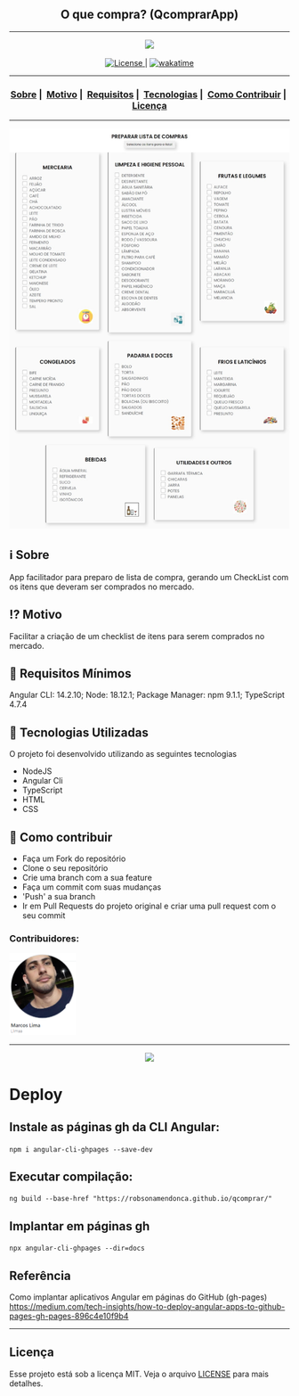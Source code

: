 <h2 align="center">O que compra? (QcomprarApp)</h2>

___

<p align="center">
  <img src="https://raw.githubusercontent.com/robsonamendonca/qcomprar/main/src/assets/favicon.png" width="300" heigth="300">
</p>


<p align="center">
  <a href="LICENSE">
    <img alt="License" src="https://img.shields.io/badge/license-MIT-%23F8952D">
  </a>
  |
  <a href="https://wakatime.com/badge/user/7b985f77-0bde-4bbf-899e-c4bb0e25f27b/project/87aae40f-4139-4a7c-ae51-fb2af6a96443"><img src="https://wakatime.com/badge/user/7b985f77-0bde-4bbf-899e-c4bb0e25f27b/project/87aae40f-4139-4a7c-ae51-fb2af6a96443.svg" alt="wakatime"></a>
</p>

___

<h3 align="center">
  <a href="#information_source-sobre">Sobre</a>&nbsp;|&nbsp;
  <a href="#interrobang-motivo">Motivo</a>&nbsp;|&nbsp;
  <a href="#seedling-requisitos-mínimos">Requisitos</a>&nbsp;|&nbsp;
  <a href="#rocket-tecnologias-utilizadas">Tecnologias</a>&nbsp;|&nbsp;
  <a href="#link-como-contribuir">Como Contribuir</a>&nbsp;|&nbsp;
  <a href="#licença">Licença</a>
</h3>

___

<img src="https://raw.githubusercontent.com/robsonamendonca/qcomprar/main/src/assets/qcomprar.vercel.app.jpeg" width="1200">

## :information_source: Sobre

App facilitador para preparo de lista de compra, gerando um CheckList com os itens que deveram ser comprados no mercado.

## :interrobang: Motivo

Facilitar a criação de um checklist de itens para serem comprados no mercado.

## :seedling: Requisitos Mínimos

Angular CLI: 14.2.10;
Node: 18.12.1;
Package Manager: npm 9.1.1;
TypeScript 4.7.4

## :rocket: Tecnologias Utilizadas 

O projeto foi desenvolvido utilizando as seguintes tecnologias

- NodeJS
- Angular Cli
- TypeScript
- HTML
- CSS

## :link: Como contribuir 

- Faça um Fork do repositório
- Clone o seu repositório
- Crie uma branch com a sua feature
- Faça um commit com suas mudanças
- 'Push' a sua branch
- Ir em Pull Requests do projeto original e criar uma pull request com o seu commit

### Contribuidores:
<a href="https://github.com/Llimaa" targer="_blank">
  <img src="https://github.com/robsonamendonca/qcomprar/blob/main/src/assets/Llimaa.png?raw=true" class="float-left rounded-2 avatar-user" width="120" heigth="120">
</a>

___

<p align="center">
  <img src="https://miro.medium.com/max/600/1*8qz-KpQ9537NNApkl6F0kg.webp" width="150" heigth="150">
</p>

# Deploy

## Instale as páginas gh da CLI Angular:
`npm i angular-cli-ghpages --save-dev`

## Executar compilação:
`ng build --base-href "https://robsonamendonca.github.io/qcomprar/"`

## Implantar em páginas gh
`npx angular-cli-ghpages --dir=docs`

## Referência
Como implantar aplicativos Angular em páginas do GitHub (gh-pages)
https://medium.com/tech-insights/how-to-deploy-angular-apps-to-github-pages-gh-pages-896c4e10f9b4

___

## Licença 

Esse projeto está sob a licença MIT. Veja o arquivo [LICENSE](LICENSE) para mais detalhes.
